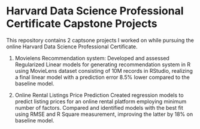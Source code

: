 # Harvard Data Science Professional Certificate Capstone Projects

This repository contains 2 captsone projects I worked on while pursuing the online Harvard Data Science Professional Certificate.

1. Movielens Recommendation system: 
Developed and assessed Regularized Linear models for generating recommendation system in R using MovieLens dataset consisting of 10M records in RStudio, realizing a final linear model with a prediction error 8.5% lower compared to the baseline model.

2. Online Rental Listings Price Prediction
Created regression models to predict listing prices for an online rental platform employing minimum number of factors. Compared and identified models with the best fit using RMSE and R Square measurement, improving the latter by 18% on baseline model.

